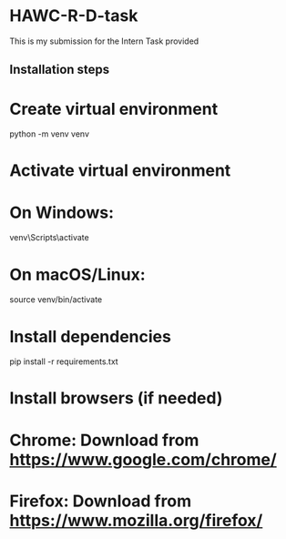 # HAWC-R-D-task
This is my submission for the Intern Task provided 

## Installation steps 
# Create virtual environment
python -m venv venv

# Activate virtual environment
# On Windows:
venv\Scripts\activate
# On macOS/Linux:
source venv/bin/activate

# Install dependencies
pip install -r requirements.txt

# Install browsers (if needed)
# Chrome: Download from https://www.google.com/chrome/
# Firefox: Download from https://www.mozilla.org/firefox/